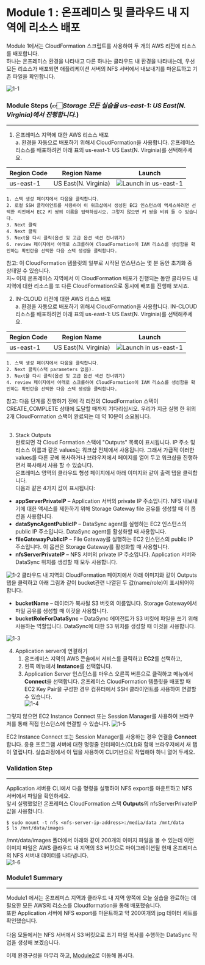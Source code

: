 # Module 1 : 온프레미스 및 클라우드 내 지역에 리소스 배포

Module 1에서는 CloudFormation 스크립트를 사용하여 두 개의 AWS 리전에 리소스를 배포합니다.<br>
하나는 온프레미스 환경을 나타내고 다른 하나는 클라우드 내 환경을 나타내는데, 우선 모든 리소스가 배포되면 애플리케이션 서버의 NFS 서버에서 내보내기를 마운트하고 기존 파일을 확인합니다.<br>

![1-1](../images/1-1.png)

### Module Steps (👉🏻*Storage 모든 실습을 us-east-1: US East(N. Virginia)에서 진행합니다.*)
***
1. 온프레미스 지역에 대한 AWS 리소스 배포<br>
    a. 환경을 자동으로 배포하기 위해서 CloudFormation을 사용합니다. 온프레미스 리소스를 배포하려면 아래 표의 us-east-1: US East(N. Virginia)를 선택해주세요.<br>
   
|Region Code|Region Name|Launch|
|------|---|---|
|us-east-1|US East(N. Virginia)|![Launch in us-east-1](https://us-east-1.console.aws.amazon.com/cloudformation/home?region=us-east-1#/stacks/create?stackName=DataMigrationWorkshop-onPremResources&templateURL=https://aws-datasync-samples.s3-us-west-2.amazonaws.com/workshops/nfs-migration/data-migration-workshop-on-prem.yaml)|

    1. 스택 생성 페이지에서 다음을 클릭합니다.
    2. 로컬 SSH 클라이언트를 사용하여 이 워크샵에서 생성된 EC2 인스턴스에 액세스하려면 선택한 리전에서 EC2 키 쌍의 이름을 입력하십시오. 그렇지 않으면 키 쌍을 비워 둘 수 있습니다.
    3. Next 클릭
    4. Next 클릭
    5. Next을 다시 클릭(옵션 및 고급 옵션 섹션 건너뛰기)
    6. review 페이지에서 아래로 스크롤하여 CloudFormation이 IAM 리소스를 생성함을 확인하는 확인란을 선택한 다음 스택 생성을 클릭합니다.
   
참고: 이 CloudFormation 템플릿의 일부로 시작된 인스턴스는 몇 분 동안 초기화 중 상태일 수 있습니다.<br>
자~ 이제 온프레미스 지역에서 이 CloudFormation 배포가 진행되는 동안 클라우드 내 지역에 대한 리소스를 또 다른 CloudFormation으로 동시에 배포를 진행해 보시죠.<br>

2. IN-CLOUD 리전에 대한 AWS 리소스 배포<br>
      a. 환경을 자동으로 배포하기 위해서 CloudFormation을 사용합니다. IN-CLOUD 리소스를 배포하려면 아래 표의 us-east-1: US East(N. Virginia)를 선택해주세요.<br>
   
|Region Code|Region Name|Launch|
|------|---|---|
|us-east-1|US East(N. Virginia)|![Launch in us-east-1](https://console.aws.amazon.com/cloudformation/home?region=us-east-1#/stacks/new?stackName=DataMigrationWorkshop-inCloudResources&templateURL=https://aws-datasync-samples.s3-us-west-2.amazonaws.com/workshops/nfs-migration/data-migration-workshop-in-cloud.yaml)|

    1. 스택 생성 페이지에서 다음을 클릭합니다.
    2. Next 클릭(스택 parameters 없음).
    3. Next을 다시 클릭(옵션 및 고급 옵션 섹션 건너뛰기)
    4. review 페이지에서 아래로 스크롤하여 CloudFormation이 IAM 리소스를 생성함을 확인하는 확인란을 선택한 다음 스택 생성을 클릭합니다.

참고: 다음 단계를 진행하기 전에 각 리전의 CloudFormation 스택이 CREATE_COMPLETE 상태에 도달할 때까지 기다리십시오. 우리가 지금 실행 한 위의 2개 CloudFormation 스택이 완료되는 데 약 10분이 소요됩니다.<br><br>

3. Stack Outputs<br>
완료되면 각 Cloud Formation 스택에 "Outputs" 목록이 표시됩니다. IP 주소 및 리소스 이름과 같은 values는 워크샵 전체에서 사용됩니다. 그래서 가급적 이러한 values를 다른 곳에 복사하거나 브라우저에서 페이지를 열어 두고 워크샵을 진행하면서 복사해서 사용 할 수 있습니다.<br>
온프레미스 영역의 클라우드 형성 페이지에서 아래 이미지와 같이 출력 탭을 클릭합니다.<br>
다음과 같은 4가지 값이 표시됩니다:<br>
* **appServerPrivateIP** – Application 서버의 private IP 주소입니다. NFS 내보내기에 대한 액세스를 제한하기 위해 Storage Gateway file 공유를 생성할 때 이 옵션을 사용합니다.
* **dataSyncAgentPublicIP** – DataSync agent를 실행하는 EC2 인스턴스의 public IP 주소입니다. DataSync agent를 활성화할 때 사용합니다.
* **fileGatewayPublicIP** – File Gateway를 실행하는 EC2 인스턴스의 public IP 주소입니다. 이 옵션은 Storage Gateway를 활성화할 때 사용합니다.
* **nfsServerPrivateIP** – NFS 서버의 private IP 주소입니다. Application 서버와 DataSync 위치를 생성할 때 모두 사용합니다.

![1-2](../images/1-2.png)
클라우드 내 지역의 CloudFormation 페이지에서 아래 이미지와 같이 Outputs 탭을 클릭하고 아래 그림과 같이 bucket관련 나열된 두 값(name/role)이 표시되어야 합니다.<br>
* **bucketName** – 데이터가 복사될 S3 버킷의 이름입니다. Storage Gateway에서 파일 공유를 생성할 때 이것을 사용합니다.
* **bucketRoleForDataSync** – DataSync 에이전트가 S3 버킷에 파일을 쓰기 위해 사용하는 역할입니다. DataSync에 대한 S3 위치를 생성할 때 이것을 사용합니다.

![1-3](../images/1-3.png)

4. Application server에 연결하기<br>
    1. 온프레미스 지역의 AWS 콘솔에서 서비스를 클릭하고 **EC2**를 선택하고,
    2. 왼쪽 메뉴에서 **Instance**를 선택합니다.
    3. Application Server 인스턴스를 마우스 오른쪽 버튼으로 클릭하고 메뉴에서 **Connect**을 선택합니다.
온프레미스 CloudFormation 템플릿을 배포할 때 EC2 Key Pair을 구성한 경우 컴퓨터에서 SSH 클라이언트를 사용하여 연결할 수 있습니다.<br>
![1-4](../images/1-4.png)

그렇지 않으면 EC2 Instance Connect 또는 Session Manager를 사용하여 브라우저를 통해 직접 인스턴스에 연결할 수 있습니다.
![1-5](../images/1-5.png)

EC2 Instance Connect 또는 Session Manager를 사용하는 경우 연결을 **Connect**합니다. 응용 프로그램 서버에 대한 명령줄 인터페이스(CLI)와 함께 브라우저에서 새 탭이 열립니다. 실습과정에서 이 탭을 사용하여 CLI기반으로 작업해야 하니 열어 두세요.<br>

### Validation Step
***
Application 서버용 CLI에서 다음 명령을 실행하여 NFS export를 마운트하고 NFS 서버에서 파일을 확인하세요.<br>
앞서 실행했었던 온프레미스 CloudFormation 스택 **Outputs**의 nfsServerPrivateIP 값을 사용합니다.<br>

```
$ sudo mount -t nfs <nfs-server-ip-address>:/media/data /mnt/data
$ ls /mnt/data/images
 ```
/mnt/data/images 폴더에서 아래와 같이 200개의 이미지 파일을 볼 수 있는데 이런 이미지 파일은 AWS 클라우드 내 지역의 S3 버킷으로 마이그레이션될 현재 온프레미스의 NFS 서버내 데이터를 나타냅니다.<br>
![1-6](../images/1-6.png)

### Module1 Summary
***
Module1 에서는 온프레미스 지역과 클라우드 내 지역 양쪽에 오늘 실습을 완료하는 데 필요한 모든 AWS의 리소스를 Cloudformation을 통해 배포했습니다.<br>
또한 Application 서버에 NFS export를 마운트하고 약 200여개의 jpg 데이터 세트를 확인했습니다.<br><br>
다음 모듈에서는 NFS 서버에서 S3 버킷으로 초기 파일 복사를 수행하는 DataSync 작업을 생성해 보겠습니다.

이제 환경구성을 마무리 하고, [Module2](./detail/module2.md)로 이동해 봅시다.
